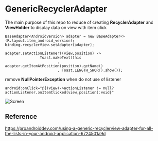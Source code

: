 # GenericRecyclerAdapter

The main purpose of this repo to reduce of creating **RecyclerAdapter** and **ViewHolder** to display data on view with item click
```
BaseAdapter<AndroidVersion> adapter = new BaseAdapter<>(R.layout.item_android_version);
binding.recyclerView.setAdapter(adapter);
```

```
adapter.setActionListener((view,position) ->
                Toast.makeText(this
                        , adapter.getItemAtPosition(position).getName()
                        , Toast.LENGTH_SHORT).show());
```


remove **NullPointerException** when do not use of listener
```
android:onClick="@{(view)->actionListener != null? actionListener.onItemClicked(view,position):void}"
```

![Screen](../master/screenshot/image.png)


## Reference 
https://proandroiddev.com/using-a-generic-recyclerview-adapter-for-all-the-lists-in-your-android-application-6724501a9d
